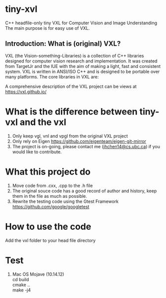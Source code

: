 # tiny-xvl
C++ headfile-only tiny VXL for Computer Vision and Image Understanding  
The main purpose is for easy use of VXL.       

## Introduction: What is (original) VXL?
VXL (the Vision-something-Libraries) is a collection of C++ libraries designed for computer vision research and implementation. It was created from TargetJr and the IUE with the aim of making a light, fast and consistent system. VXL is written in ANSI/ISO C++ and is designed to be portable over many platforms. The core libraries in VXL are:

A comprehensive description of the VXL project can be views at https://vxl.github.io/

# What is the difference between tiny-vxl and the vxl  
1. Only keep vgl, vnl and vpgl from the original VXL project  
2. Only rely on Eigen https://github.com/eigenteam/eigen-git-mirror 
3. The project is on-going, please contact me (jhchen14@cs.ubc.ca) if you would like to contribute.  

# What this project do
1. Move code from .cxx, .cpp to the .h file
2. The original souce code has a good record of author and history, keep them in the file as much as possible.  
4. Rewrite the testing code using the Gtest Framework https://github.com/google/googletest    

# How to use the code
Add the vxl folder to your head file directory 

# Test  
1. Mac OS Mojave (10.14.12)   
    cd build   
    cmake ..  
    make -j4  


 






